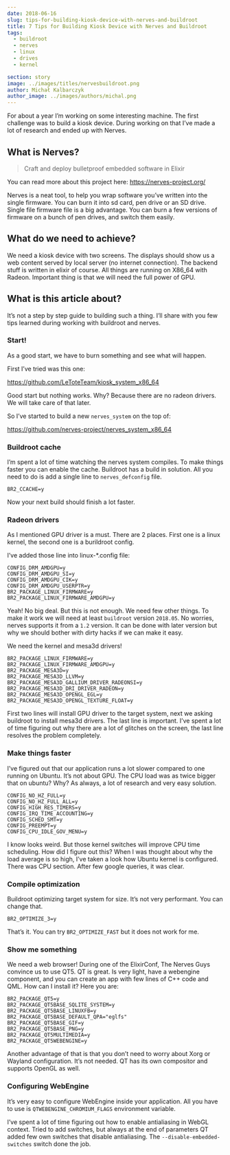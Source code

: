 ```yaml
---
date: 2018-06-16
slug: tips-for-building-kiosk-device-with-nerves-and-buildroot
title: 7 Tips for Building Kiosk Device with Nerves and Buildroot
tags:
  - buildroot
  - nerves
  - linux
  - drives
  - kernel

section: story
image: ../images/titles/nervesbuildroot.png
author: Michał Kalbarczyk
author_image: ../images/authors/michal.png
---
```


For about a year I’m working on some interesting machine. The first challenge was to build a kiosk device. During working on that I’ve made a lot of research and ended up with Nerves.

## What is Nerves?

> Craft and deploy bulletproof embedded software in Elixir

You can read more about this project here: https://nerves-project.org/

Nerves is a neat tool, to help you wrap software you’ve written into the single firmware. You can burn it into sd card, pen drive or an SD drive. Single file firmware file is a big advantage. You can burn a few versions of firmware on a bunch of pen drives, and switch them easily.

## What do we need to achieve?

We need a kiosk device with two screens. The displays should show us a web content served by local server (no internet connection). The backend stuff is written in elixir of course. All things are running on X86_64 with Radeon. Important thing is that we will need the full power of GPU.

## What is this article about?

It’s not a step by step guide to building such a thing. I’ll share with you few tips learned during working with buildroot and nerves.

### Start!

As a good start, we have to burn something and see what will happen.

First I’ve tried was this one:

https://github.com/LeToteTeam/kiosk_system_x86_64

Good start but nothing works. Why? Because there are no radeon drivers. We will take care of that later.

So I’ve started to build a new `nerves_system` on the top of:

https://github.com/nerves-project/nerves_system_x86_64

### Buildroot cache

I’m spent a lot of time watching the nerves system compiles. To make things faster you can enable the cache. Buildroot has a build in solution. All you need to do is add a single line to `nerves_defconfig` file.

```text
BR2_CCACHE=y
```

Now your next build should finish a lot faster.

### Radeon drivers

As I mentioned GPU driver is a must. There are 2 places. First one is a linux kernel, the second one is a burildroot config.

I’ve added those line into linux-\*.config file:

```text
CONFIG_DRM_AMDGPU=y
CONFIG_DRM_AMDGPU_SI=y
CONFIG_DRM_AMDGPU_CIK=y
CONFIG_DRM_AMDGPU_USERPTR=y
BR2_PACKAGE_LINUX_FIRMWARE=y
BR2_PACKAGE_LINUX_FIRMWARE_AMDGPU=y
```

Yeah! No big deal. But this is not enough. We need few other things. To make it work we will need at least `buildroot` version `2018.05`. No worries, nerves supports it from a `1.2` version. It can be done with later version but why we should bother with dirty hacks if we can make it easy.

We need the kernel and mesa3d drivers!

```text
BR2_PACKAGE_LINUX_FIRMWARE=y
BR2_PACKAGE_LINUX_FIRMWARE_AMDGPU=y
BR2_PACKAGE_MESA3D=y
BR2_PACKAGE_MESA3D_LLVM=y
BR2_PACKAGE_MESA3D_GALLIUM_DRIVER_RADEONSI=y
BR2_PACKAGE_MESA3D_DRI_DRIVER_RADEON=y
BR2_PACKAGE_MESA3D_OPENGL_EGL=y
BR2_PACKAGE_MESA3D_OPENGL_TEXTURE_FLOAT=y
```

First two lines will install GPU driver to the target system, next we asking buildroot to install mesa3d drivers. The last line is important. I’ve spent a lot of time figuring out why there are a lot of glitches on the screen, the last line resolves the problem completely.

### Make things faster

I’ve figured out that our application runs a lot slower compared to one running on Ubuntu. It’s not about GPU. The CPU load was as twice bigger that on ubuntu? Why? As always, a lot of research and very easy solution.

```text
CONFIG_NO_HZ_FULL=y
CONFIG_NO_HZ_FULL_ALL=y
CONFIG_HIGH_RES_TIMERS=y
CONFIG_IRQ_TIME_ACCOUNTING=y
CONFIG_SCHED_SMT=y
CONFIG_PREEMPT=y
CONFIG_CPU_IDLE_GOV_MENU=y
```

I know looks weird. But those kernel switches will improve CPU time scheduling. How did I figure out this? When I was thought about why the load average is so high, I’ve taken a look how Ubuntu kernel is configured. There was CPU section. After few google queries, it was clear.

### Compile optimization

Buildroot optimizing target system for size. It’s not very performant. You can change that.

```text
BR2_OPTIMIZE_3=y
```

That’s it. You can try `BR2_OPTIMIZE_FAST` but it does not work for me.

### Show me something

We need a web browser! During one of the ElixirConf, The Nerves Guys convince us to use QT5. QT is great. Is very light, have a webengine component, and you can create an app with few lines of C++ code and QML. How can I install it? Here you are:

```text
BR2_PACKAGE_QT5=y
BR2_PACKAGE_QT5BASE_SQLITE_SYSTEM=y
BR2_PACKAGE_QT5BASE_LINUXFB=y
BR2_PACKAGE_QT5BASE_DEFAULT_QPA="eglfs"
BR2_PACKAGE_QT5BASE_GIF=y
BR2_PACKAGE_QT5BASE_PNG=y
BR2_PACKAGE_QT5MULTIMEDIA=y
BR2_PACKAGE_QT5WEBENGINE=y
```

Another advantage of that is that you don’t need to worry about Xorg or Wayland configuration. It’s not needed. QT has its own compositor and supports OpenGL as well.

### Configuring WebEngine

It’s very easy to configure WebEngine inside your application. All you have to use is `QTWEBENGINE_CHROMIUM_FLAGS` environment variable.

I’ve spent a lot of time figuring out how to enable antialiasing in WebGL context. Tried to add switches, but always at the end of parameters QT added few own switches that disable antialiasing. The `--disable-embedded-switches` switch done the job.
